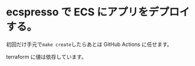 # ecspresso で ECS にアプリをデプロイする。

初回だけ手元で`make create`したらあとは GitHub Actions に任せます。

terraform に値は依存しています。
